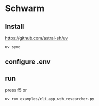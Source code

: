# Schwarm

## Install

<https://github.com/astral-sh/uv>

```
uv sync
```

## configure .env

## run

press f5 or

```
uv run examples/cli_app_web_researcher.py
```
